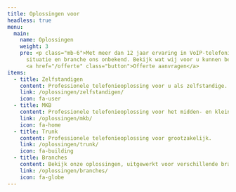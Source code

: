 ```yaml
---
title: Oplossingen voor
headless: true
menu:
  main:
    name: Oplossingen
    weight: 3
    pre: <p class="mb-6">Met meer dan 12 jaar ervaring in VoIP-telefonie is geen enkele
      situatie en branche ons onbekend. Bekijk wat wij voor u kunnen betekenen.</p>
      <a href="/offerte" class="button">Offerte aanvragen</a>
items:
  - title: Zelfstandigen
    content: Professionele telefonieoplossing voor u als zelfstandige.
    link: /oplossingen/zelfstandigen/
    icon: fa-user
  - title: MKB
    content: Professionele telefonieoplossing voor het midden- en kleinbedrijf.
    link: /oplossingen/mkb/
    icon: fa-home
  - title: Trunk
    content: Professionele telefonieoplossing voor grootzakelijk.
    link: /oplossingen/trunk/
    icon: fa-building
  - title: Branches
    content: Bekijk onze oplossingen, uitgewerkt voor verschillende branche
    link: /oplossingen/branches/
    icon: fa-globe
---
```

